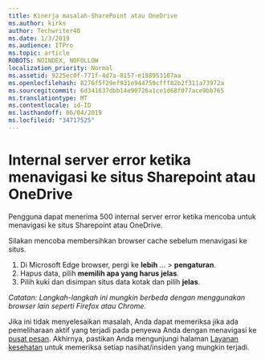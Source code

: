 ```yaml
---
title: Kinerja masalah-SharePoint atau OneDrive
ms.author: kirks
author: Techwriter40
ms.date: 1/3/2019
ms.audience: ITPro
ms.topic: article
ROBOTS: NOINDEX, NOFOLLOW
localization_priority: Normal
ms.assetid: 9225ec0f-771f-4d7a-8157-e188953107aa
ms.openlocfilehash: 8276f5f29ef931e944759cfff82b2f311a73972a
ms.sourcegitcommit: 6d341637dbb14e90726a1ce1d68f077ace9bb765
ms.translationtype: MT
ms.contentlocale: id-ID
ms.lasthandoff: 06/04/2019
ms.locfileid: "34717525"
---
```

# <a name="internal-server-error-when-navigating-to-sharepoint-or-onedrive-sites"></a>Internal server error ketika menavigasi ke situs Sharepoint atau OneDrive

<p><span style="mso-bidi-font-family: Calibri; mso-bidi-theme-font: minor-latin;">Pengguna dapat menerima 500 internal server error ketika mencoba untuk menavigasi ke situs Sharepoint atau OneDrive.</span></p> <p><span style="mso-bidi-font-family: Calibri; mso-bidi-theme-font: minor-latin;">Silakan mencoba membersihkan browser cache sebelum menavigasi ke situs.</span></p> <ol> <li><span style="mso-bidi-font-family: Calibri; mso-bidi-theme-font: minor-latin;">Di Microsoft Edge browser, pergi ke <strong>lebih</strong> &hellip; &gt; <strong>pengaturan</strong>.</span></li> <li><span style="mso-bidi-font-family: Calibri; mso-bidi-theme-font: minor-latin;">Hapus data, pilih <strong>memilih apa yang harus jelas</strong>.</span></li> <li><span style="mso-bidi-font-family: Calibri; mso-bidi-theme-font: minor-latin;">Pilih kuki dan disimpan situs data kotak dan pilih <strong>jelas</strong>.</span></li> </ol> <p><em style="mso-bidi-font-style: normal;"><span style="mso-bidi-font-family: Calibri; mso-bidi-theme-font: minor-latin;">Catatan: Langkah-langkah ini mungkin berbeda dengan menggunakan browser lain seperti Firefox atau Chrome.</span></em></p> <p><span style="mso-bidi-font-family: Calibri; mso-bidi-theme-font: minor-latin;">Jika ini tidak menyelesaikan masalah, Anda dapat memeriksa jika ada pemeliharaan aktif yang terjadi pada penyewa Anda dengan menavigasi ke <a href="https://portal.office.com/adminportal/home#/MessageCenter">pusat pesan</a>. Akhirnya, pastikan Anda mengunjungi halaman <a href="https://portal.office.com/adminportal/home#/servicehealth">Layanan kesehatan</a> untuk memeriksa setiap nasihat/insiden yang mungkin terjadi.</span></p>

